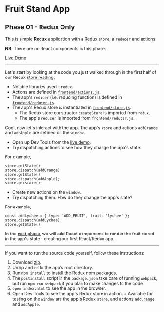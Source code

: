 # Fruit Stand App
## Phase 01 - Redux Only

This is simple **Redux** application with a Redux `store`, a  `reducer` and actions.

**NB**: There are no React components in this phase.

[Live Demo][live-demo]

---

Let's start by looking at the code you just walked through in the first half of
our Redux [store reading][store-reading].

+ Notable libraries used - `redux`.
+ Actions are defined in [`frontend/actions.js`][actions-code].
+ The app's `reducer` (i.e. reducing function) is defined in [`frontend/reducer.js`][reducer-code].
+ The app's Redux store is instantiated in [`frontend/store.js`][store-code].
  + The Redux store constructor `createStore` is imported from `redux`.
  + The app's `reducer` is imported from `frontend/reducer.js`.

Cool, now let's interact with the app. The app's `store` and actions `addOrange`
and `addApple` are defined on the `window`.

+ Open up Dev Tools from the [live demo][live-demo].
+ Try dispatching actions to see how they change the app's state.

For example,
```
store.getState();
store.dispatch(addOrange);
store.getState();
store.dispatch(addApple);
store.getState();
```

+ Create new actions on the `window`.
+ Try dispatching them. How do they change the app's state?

For example,
```
const addLychee = { type: 'ADD_FRUIT', fruit: 'lychee' };
store.dispatch(addLychee);
store.getState();
```

In the [next phase][fruit-stand-02], we will add React components to render the
fruit stored in the app's state - creating our first React/Redux app.

---

If you want to run the source code yourself, follow these instructions:
  1. Download [zip][zip].
  1. Unzip and `cd` to the app's root directory.
  1. Run `npm install` to install the Redux npm packages.
  1. The `postinstall` script in the `package.json` take care of running `webpack`,
     but run `npm run webpack` if you plan to make changes to the code
  1. `open index.html` to see the app in the browser.
  1. Open Dev Tools to see the app's Redux store in action.
    + Available for testing on the `window` are the app's Redux `store`, and actions `addOrange` and `addApple`.


[zip]: ./fruit_stand_01.zip
[live-demo]: http://appacademy.github.io/curriculum/react/fruit_stand_01/index.html
[store-reading]: ../../../readings/store.md
[store-code]: ./frontend/store.js
[reducer-code]: ./frontend/reducer.js
[actions-code]: ./frontend/actions.js
[fruit-stand-02]: ../fruit_stand_02
